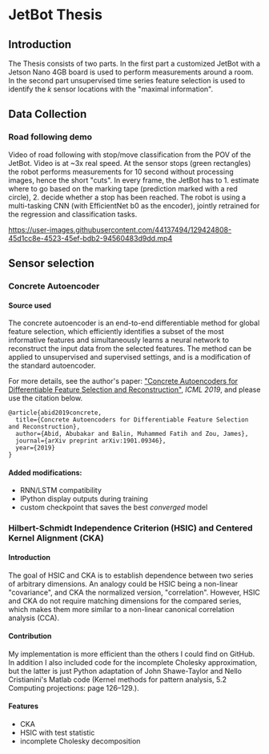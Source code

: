 # JetBot Thesis

## Introduction
The Thesis consists of two parts. In the first part a customized JetBot with a Jetson Nano 4GB board is used to perform measurements around a room. In the second part unsupervised time series feature selection is used to identify the _k_ sensor locations with the "maximal information".

## Data Collection
### Road following demo
Video of road following with stop/move classification from the POV of the JetBot. Video is at ~3x real speed. At the sensor stops (green rectangles) the robot performs measurements for 10 second without processing images, hence the short "cuts".
In every frame, the JetBot has to 1. estimate where to go based on the marking tape (prediction marked with a red circle), 2. decide whether a stop has been reached. The robot is using a multi-tasking CNN (with EfficientNet b0 as the encoder), jointly retrained for the regression and classification tasks.

https://user-images.githubusercontent.com/44137494/129424808-45d1cc8e-4523-45ef-bdb2-94560483d9dd.mp4

## Sensor selection
### Concrete Autoencoder
#### Source used
The concrete autoencoder is an end-to-end differentiable method for global feature selection, which efficiently identifies a subset of the most informative features and simultaneously learns a neural network to reconstruct the input data from the selected features. The method can be applied to unsupervised and supervised settings, and is a modification of the standard autoencoder.

For more details, see the author's paper: ["Concrete Autoencoders for Differentiable Feature Selection and Reconstruction"](https://arxiv.org/abs/1901.09346), *ICML 2019*, and please use the citation below.

```
@article{abid2019concrete,
  title={Concrete Autoencoders for Differentiable Feature Selection and Reconstruction},
  author={Abid, Abubakar and Balin, Muhammed Fatih and Zou, James},
  journal={arXiv preprint arXiv:1901.09346},
  year={2019}
}
```
#### Added modifications:
- RNN/LSTM compatibility
- IPython display outputs during training
- custom checkpoint that saves the best _converged_ model
### Hilbert-Schmidt Independence Criterion (HSIC) and Centered Kernel Alignment (CKA)
#### Introduction
The goal of HSIC and CKA is to establish dependence between two series of arbitrary dimensions. An analogy could be HSIC being a non-linear "covariance", and CKA the normalized version, "correlation". However, HSIC and CKA do not require matching dimensions for the compared series, which makes them more similar to a non-linear canonical correlation analysis (CCA).
#### Contribution
My implementation is more efficient than the others I could find on GitHub. In addition I also included code for the incomplete Cholesky approximation, but the latter is just Python adaptation of John Shawe-Taylor and Nello Cristianini's Matlab code (Kernel methods for pattern analysis, 5.2 Computing projections: page 126–129.).
#### Features
- CKA
- HSIC with test statistic
- incomplete Cholesky decomposition
